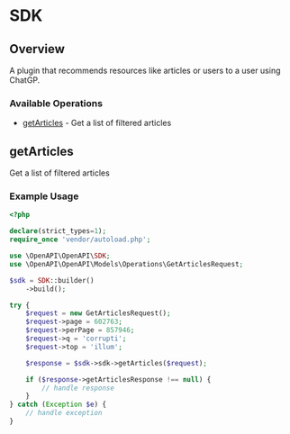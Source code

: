 # SDK

## Overview

A plugin that recommends resources like articles or users to a user using ChatGP.

### Available Operations

* [getArticles](#getarticles) - Get a list of filtered articles

## getArticles

Get a list of filtered articles

### Example Usage

```php
<?php

declare(strict_types=1);
require_once 'vendor/autoload.php';

use \OpenAPI\OpenAPI\SDK;
use \OpenAPI\OpenAPI\Models\Operations\GetArticlesRequest;

$sdk = SDK::builder()
    ->build();

try {
    $request = new GetArticlesRequest();
    $request->page = 602763;
    $request->perPage = 857946;
    $request->q = 'corrupti';
    $request->top = 'illum';

    $response = $sdk->sdk->getArticles($request);

    if ($response->getArticlesResponse !== null) {
        // handle response
    }
} catch (Exception $e) {
    // handle exception
}
```
